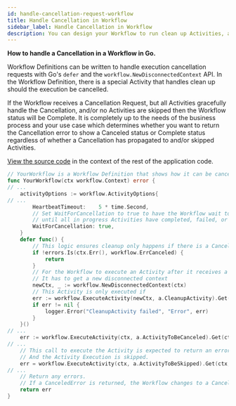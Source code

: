 ```yaml
---
id: handle-cancellation-request-workflow
title: Handle Cancellation in Workflow
sidebar_label: Handle Cancellation in Workflow
description: You can design your Workflow to run clean up Activities, and change to a Canceled status when a Cancellation Request is received.
---
```


<!-- DO NOT EDIT THIS FILE DIRECTLY.
THIS FILE IS GENERATED from https://github.com/temporalio/documentation/blob/main/sample-apps/go/features/cancellation/workflow.go. -->

**How to handle a Cancellation in a Workflow in Go.**

Workflow Definitions can be written to handle execution cancellation requests with Go's `defer` and the `workflow.NewDisconnectedContext` API.
In the Workflow Definition, there is a special Activity that handles clean up should the execution be cancelled.

If the Workflow receives a Cancellation Request, but all Activities gracefully handle the Cancellation, and/or no Activities are skipped then the Workflow status will be Complete.
It is completely up to the needs of the business process and your use case which determines whether you want to return the Cancellation error to show a Canceled status or Complete status regardless of whether a Cancellation has propagated to and/or skipped Activities.

<div class="copycode-notice-container"><a href="https://github.com/temporalio/documentation/blob/main/sample-apps/go/features/cancellation/workflow.go">View the source code</a> in the context of the rest of the application code.</div>

```go
// YourWorkflow is a Workflow Definition that shows how it can be canceled.
func YourWorkflow(ctx workflow.Context) error {
// ...
	activityOptions := workflow.ActivityOptions{
// ...
		HeartbeatTimeout:    5 * time.Second,
		// Set WaitForCancellation to true to have the Workflow wait to return
		// until all in progress Activities have completed, failed, or accepted the Cancellation.
		WaitForCancellation: true,
	}
	defer func() {
		// This logic ensures cleanup only happens if there is a Cancelation error
		if !errors.Is(ctx.Err(), workflow.ErrCanceled) {
			return
		}
		// For the Workflow to execute an Activity after it receives a Cancellation Request
		// It has to get a new disconnected context
		newCtx, _ := workflow.NewDisconnectedContext(ctx)
		// This Activity is only executed if
		err := workflow.ExecuteActivity(newCtx, a.CleanupActivity).Get(ctx, nil)
		if err != nil {
			logger.Error("CleanupActivity failed", "Error", err)
		}
	}()
// ...
	err := workflow.ExecuteActivity(ctx, a.ActivityToBeCanceled).Get(ctx, &result)
// ...
	// This call to execute the Activity is expected to return an error "canceled".
	// And the Activity Execution is skipped.
	err = workflow.ExecuteActivity(ctx, a.ActivityToBeSkipped).Get(ctx, nil)
// ...
	// Return any errors.
	// If a CanceledError is returned, the Workflow changes to a Canceled state.
	return err
}
```
